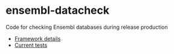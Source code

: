 # ensembl-datacheck
Code for checking Ensembl databases during release production
* [Framework details](framework.md)
* [Current tests](tests.md)